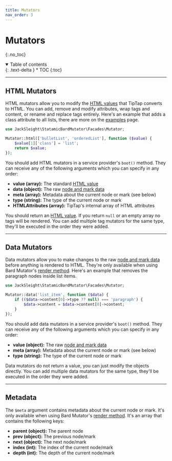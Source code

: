 ```yaml
---
title: Mutators
nav_order: 3
---
```


# Mutators
{:.no_toc}

<details open markdown="block">
  <summary>
      Table of contents
  </summary>
  {: .text-delta }
* TOC
{:toc}
</details>

---

## HTML Mutators

HTML mutators allow you to modify the [HTML values](data-formats.html#html-values) that TipTap converts to HTML. You can add, remove and modify attributes, wrap tags and content, or rename and replace tags entirely. Here's an example that adds a class attribute to all lists, there are more on the [examples](examples.html) page.

```php
use JackSleight\StatamicBardMutator\Facades\Mutator;

Mutator::html(['bulletList', 'orderedList'], function ($value) {
    $value[1]['class'] = 'list';
    return $value;
});
```

You should add HTML mutators in a service provider's `boot()` method. They can receive any of the following arguments which you can specify in any order:

* **value (array):** The standard [HTML value](data-formats.html)
* **data (object):** The raw [node and mark data](data-formats.html)
* **meta (array):** Metadata about the current node or mark (see below)
* **type (string):** The type of the current node or mark
* **HTMLAttributes (array):** TipTap's internal array of HTML attributes

You should return an [HTML value](data-formats.html). If you return `null` or an empty array no tags will be rendered. You can add multiple tag mutators for the same type, they'll be executed in the order they were added.

---

## Data Mutators

Data mutators allow you to make changes to the raw [node and mark data](data-formats.html) before anything is rendered to HTML. They're only available when using Bard Mutator's [render method](rendering.html). Here's an example that removes the paragraph nodes inside list items.

```php
use JackSleight\StatamicBardMutator\Facades\Mutator;

Mutator::data('list_item', function ($data) {
    if (($data->content[0]->type ?? null) === 'paragraph') {
        $data->content = $data->content[0]->content;
    }
});
```

You should add data mutators in a service provider's `boot()` method. They can receive any of the following arguments which you can specify in any order:

* **value (object):** The raw [node and mark data](data-formats.html)
* **meta (array):** Metadata about the current node or mark (see below)
* **type (string):** The type of the current node or mark

Data mutators do not return a value, you can just modify the objects directly. You can add multiple data mutators for the same type, they'll be executed in the order they were added.

---

## Metadata

The `$meta` argument contains metadata about the current node or mark. It's only available when using Bard Mutator's [render method](rendering.html). It's an array that contains the following keys:

* **parent (object):** The parent node
* **prev (object):** The previous node/mark
* **next (object):** The next node/mark
* **index (int):** The index of the current node/mark
* **depth (int):** The depth of the current node/mark